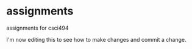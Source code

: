 # assignments
assignments for csci494

I'm now editing this to see how to make changes and commit a change.
